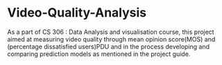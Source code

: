 # Video-Quality-Analysis
As a part of CS 306  : Data Analysis and visualisation course, this project aimed at measuring video quality through mean opinion score(MOS) and (percentage dissatisfied users)PDU and in the process developing and comparing prediction models as mentioned in the project guide.
